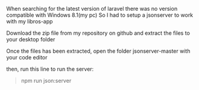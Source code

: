 When searching for the latest version of laravel there was no version compatible with Windows 8.1(my pc)
So I had to setup a jsonserver to work with my libros-app

Download the zip file from my repository on github and extract the files to your desktop folder


Once the files has been extracted, open the folder jsonserver-master with your code editor

then, run this line to run the server:

>npm run json:server
